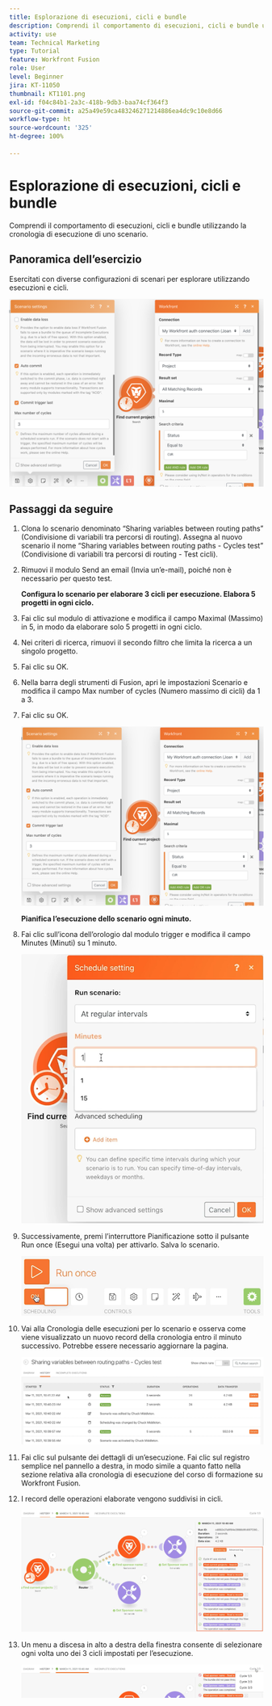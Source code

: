 ```yaml
---
title: Esplorazione di esecuzioni, cicli e bundle
description: Comprendi il comportamento di esecuzioni, cicli e bundle utilizzando la cronologia di esecuzione di uno scenario.
activity: use
team: Technical Marketing
type: Tutorial
feature: Workfront Fusion
role: User
level: Beginner
jira: KT-11050
thumbnail: KT1101.png
exl-id: f04c84b1-2a3c-418b-9db3-baa74cf364f3
source-git-commit: a25a49e59ca483246271214886ea4dc9c10e8d66
workflow-type: ht
source-wordcount: '325'
ht-degree: 100%

---
```


# Esplorazione di esecuzioni, cicli e bundle

Comprendi il comportamento di esecuzioni, cicli e bundle utilizzando la cronologia di esecuzione di uno scenario.

## Panoramica dell’esercizio

Esercitati con diverse configurazioni di scenari per esplorare utilizzando esecuzioni e cicli.

![Immagine 1 di Esplorazione di esecuzioni, cicli e bundle](../12-exercises/assets/exploring-runs-cycles-and-bundles-walkthrough-1.png)

## Passaggi da seguire

1. Clona lo scenario denominato “Sharing variables between routing paths” (Condivisione di variabili tra percorsi di routing). Assegna al nuovo scenario il nome “Sharing variables between routing paths - Cycles test” (Condivisione di variabili tra percorsi di routing - Test cicli).
1. Rimuovi il modulo Send an email (Invia un’e-mail), poiché non è necessario per questo test.

   **Configura lo scenario per elaborare 3 cicli per esecuzione. Elabora 5 progetti in ogni ciclo.**

1. Fai clic sul modulo di attivazione e modifica il campo Maximal (Massimo) in 5, in modo da elaborare solo 5 progetti in ogni ciclo.
1. Nei criteri di ricerca, rimuovi il secondo filtro che limita la ricerca a un singolo progetto.
1. Fai clic su OK.

1. Nella barra degli strumenti di Fusion, apri le impostazioni Scenario e modifica il campo Max number of cycles (Numero massimo di cicli) da 1 a 3.
1. Fai clic su OK.

   ![Immagine 1 di Esplorazione di esecuzioni, cicli e bundle](../12-exercises/assets/exploring-runs-cycles-and-bundles-walkthrough-1.png)


   **Pianifica l’esecuzione dello scenario ogni minuto.**

1. Fai clic sull’icona dell’orologio dal modulo trigger e modifica il campo Minutes (Minuti) su 1 minuto.

   ![Immagine 2 di Esplorazione di esecuzioni, cicli e bundle](../12-exercises/assets/exploring-runs-cycles-and-bundles-walkthrough-2.png)

1. Successivamente, premi l’interruttore Pianificazione sotto il pulsante Run once (Esegui una volta) per attivarlo. Salva lo scenario.

   ![Immagine 3 di Esplorazione di esecuzioni, cicli e bundle](../12-exercises/assets/exploring-runs-cycles-and-bundles-walkthrough-3.png)

1. Vai alla Cronologia delle esecuzioni per lo scenario e osserva come viene visualizzato un nuovo record della cronologia entro il minuto successivo. Potrebbe essere necessario aggiornare la pagina.

   ![Immagine 1 di Esplorazione di esecuzioni, cicli e bundle](../12-exercises/assets/exploring-runs-cycles-and-bundles-walkthrough-4.png)

1. Fai clic sul pulsante dei dettagli di un’esecuzione. Fai clic sul registro semplice nel pannello a destra, in modo simile a quanto fatto nella sezione relativa alla cronologia di esecuzione del corso di formazione su Workfront Fusion.
1. I record delle operazioni elaborate vengono suddivisi in cicli.

   ![Immagine 5 di Esplorazione di esecuzioni, cicli e bundle](../12-exercises/assets/exploring-runs-cycles-and-bundles-walkthrough-5.png)

1. Un menu a discesa in alto a destra della finestra consente di selezionare ogni volta uno dei 3 cicli impostati per l’esecuzione.

   ![Immagine 6 di Esplorazione di esecuzioni, cicli e bundle](../12-exercises/assets/exploring-runs-cycles-and-bundles-walkthrough-6.png)
